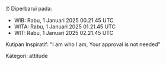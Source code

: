 ⏰ Diperbarui pada:
- WIB: Rabu, 1 Januari 2025 00.21.45 UTC
- WITA: Rabu, 1 Januari 2025 01.21.45 UTC
- WIT: Rabu, 1 Januari 2025 02.21.45 UTC

Kutipan Inspiratif:
"I am who I am, Your approval is not needed"


Kategori: attitude

